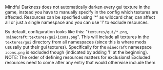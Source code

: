 Mindful Darkness does not automatically darken every gui texture in the game, instead you have to manually specify in the config which textures are affected. Resources can be specified using '*' as wildcard char, can affect all or just a single namespace and you can use '!' to exclude resources.

By default, configuration looks like this: "`textures/gui/*.png`, `!minecraft:textures/gui/icons.png`". This will include all textures in the `textures/gui` directory from all namespaces (since this is where mods ususally put their gui textures). Specifically for the `minecraft` namespace `icons.png` is excluded though (indicated by adding '!' at the beginning). NOTE: The order of defining resources matters for exclusions! Excluded resources need to come after any entry that would otherwise include them.